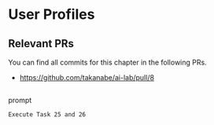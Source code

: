 # User Profiles

## Relevant PRs

You can find all commits for this chapter in the following PRs.

- https://github.com/takanabe/ai-lab/pull/8


## 

prompt

```
Execute Task 25 and 26
```

